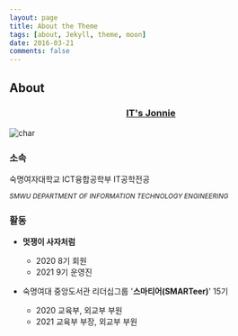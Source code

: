 ```yaml
---
layout: page
title: About the Theme
tags: [about, Jekyll, theme, moon]
date: 2016-03-21
comments: false
---
```

## About

### <a href="https://jeongin37.github.io/"><center>IT's Jonnie</center></a>

![char](https://user-images.githubusercontent.com/54874529/105695951-04ee2f00-5f46-11eb-8707-5faac6d32019.jpg)

### 소속

숙명여자대학교 ICT융합공학부 IT공학전공

<small>*SMWU DEPARTMENT OF INFORMATION TECHNOLOGY ENGINEERING*</small>


### 활동

- **멋쟁이 사자처럼**
  - 2020 8기 회원
  - 2021 9기 운영진
  
- 숙명여대 중앙도서관 리더십그룹 '**스마티어(SMARTeer)**' 15기
  - 2020 교육부, 외교부 부원
  - 2021 교육부 부장, 외교부 부원
